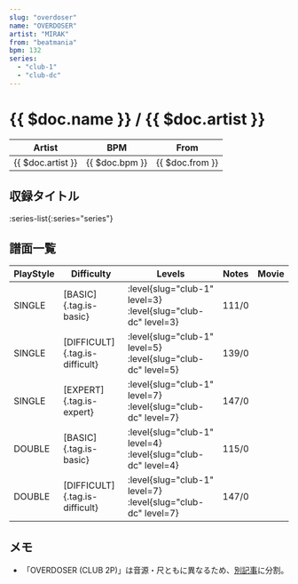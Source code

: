 ```yaml
---
slug: "overdoser"
name: "OVERDOSER"
artist: "MIRAK"
from: "beatmania"
bpm: 132
series:
  - "club-1"
  - "club-dc"
---
```


# {{ $doc.name }} / {{ $doc.artist }}

|Artist|BPM|From|
|------|---|----|
|{{ $doc.artist }}|{{ $doc.bpm }}|{{ $doc.from }}|

## 収録タイトル

:series-list{:series="series"}

## 譜面一覧

|PlayStyle|Difficulty|Levels|Notes|Movie|
|---------|----------|------|-----|-----|
|SINGLE|[BASIC]{.tag.is-basic}|<div class="field is-grouped is-grouped-multiline">:level{slug="club-1" level=3} :level{slug="club-dc" level=3}</div>|111/0||
|SINGLE|[DIFFICULT]{.tag.is-difficult}|<div class="field is-grouped is-grouped-multiline">:level{slug="club-1" level=5} :level{slug="club-dc" level=5}</div>|139/0||
|SINGLE|[EXPERT]{.tag.is-expert}|<div class="field is-grouped is-grouped-multiline">:level{slug="club-1" level=7} :level{slug="club-dc" level=7}</div>|147/0||
|DOUBLE|[BASIC]{.tag.is-basic}|<div class="field is-grouped is-grouped-multiline">:level{slug="club-1" level=4} :level{slug="club-dc" level=4}</div>|115/0||
|DOUBLE|[DIFFICULT]{.tag.is-difficult}|<div class="field is-grouped is-grouped-multiline">:level{slug="club-1" level=7} :level{slug="club-dc" level=7}</div>|147/0||

## メモ

- 「OVERDOSER (CLUB 2P)」は音源・尺ともに異なるため、[別記事](/songs/overdoser-2p)に分割。
